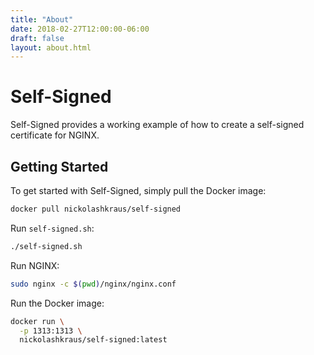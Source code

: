 ```yaml
---
title: "About"
date: 2018-02-27T12:00:00-06:00
draft: false
layout: about.html
---
```


# Self-Signed

Self-Signed provides a working example of how to create a self-signed certificate for NGINX.

## Getting Started

To get started with Self-Signed, simply pull the Docker image:

```bash
docker pull nickolashkraus/self-signed
```

Run `self-signed.sh`:

```bash
./self-signed.sh
```

Run NGINX:

```bash
sudo nginx -c $(pwd)/nginx/nginx.conf
```

Run the Docker image:

```bash
docker run \
  -p 1313:1313 \
  nickolashkraus/self-signed:latest
```
